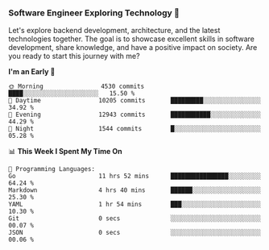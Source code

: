### Software Engineer Exploring Technology 🚀 

Let's explore backend development, architecture, and the latest technologies together. The goal is to showcase excellent skills in software development, share knowledge, and have a positive impact on society. Are you ready to start this journey with me?

<!--START_SECTION:waka-->
**I'm an Early 🐤** 

```text
🌞 Morning                4530 commits        ████░░░░░░░░░░░░░░░░░░░░░   15.50 % 
🌆 Daytime                10205 commits       █████████░░░░░░░░░░░░░░░░   34.92 % 
🌃 Evening                12943 commits       ███████████░░░░░░░░░░░░░░   44.29 % 
🌙 Night                  1544 commits        █░░░░░░░░░░░░░░░░░░░░░░░░   05.28 % 
```


📊 **This Week I Spent My Time On** 

```text
💬 Programming Languages: 
Go                       11 hrs 52 mins      ████████████████░░░░░░░░░   64.24 % 
Markdown                 4 hrs 40 mins       ██████░░░░░░░░░░░░░░░░░░░   25.30 % 
YAML                     1 hr 54 mins        ███░░░░░░░░░░░░░░░░░░░░░░   10.30 % 
Git                      0 secs              ░░░░░░░░░░░░░░░░░░░░░░░░░   00.07 % 
JSON                     0 secs              ░░░░░░░░░░░░░░░░░░░░░░░░░   00.06 % 
```


<!--END_SECTION:waka-->
